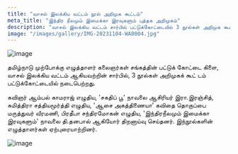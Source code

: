 ```yaml
---
title: "வாசல் இலக்கிய வட்டம் நூல் அறிமுக கூட்டம்"
meta_title: "இந்திர நீலமும் இமைக்கா இரவுகளும் புத்தக அறிமுகம்"
description: "வாசல் இலக்கிய வட்டம் சார்பில் பட்டுக்கோட்டையில் 3 நூல்கள் அறிமுக கூட்டம்"
image: "/images/gallery/IMG-20231104-WA0004.jpg"
---
```

![image](/images/vaasal.png)

தமிழ்நாடு முற்போக்கு எழுத்தாளர் கலைஞர்கள் சங்கத்தின் பட்டுக் கோட்டை கிளை, வாசல் இலக்கிய வட்டம் ஆகியவற்றின் சார்பில், 3 நூல்கள் அறிமுகக் கூட் டம் பட்டுக்கோட்டையில் நடைபெற்றது. 

கவிஞர் ஆம்பல் காமராஜ் எழுதிய, 'சகதிப் பூ' நாவலை ஆசிரியர் இரா.இரஞ்சித், சுமித்திரா சத்தியமூர்த்தி எழுதிய, 'ஆசை அகத்திணையா' கவிதை தொகுப்பை மருத்துவர் வீரமணி, பிரதீபா சந்திரமோகன் எழுதிய, 'இந்திரநீலமும் இமைக்கா இரவுகளும்' நாவலை தி.தனபால் ஆகியோர் திறனாய்வு செய்தனர். இந்நூல்களின் எழுத்தாளர்கள் ஏற்புரையாற்றினர்.

![image](/images/vaasal-ilakkiya-vattam.png)